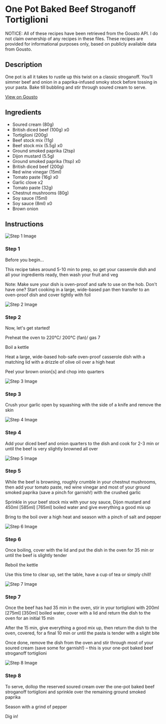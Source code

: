 # One Pot Baked Beef Stroganoff Tortiglioni

NOTICE: All of these recipes have been retrieved from the Gousto API. I do not claim ownership of any recipes in these files. These recipes are provided for informational purposes only, based on publicly available data from Gousto.

## Description

One pot is all it takes to rustle up this twist on a classic stroganoff. You’ll simmer beef and onion in a paprika-infused smoky stock before tossing in your pasta. Bake till bubbling and stir through soured cream to serve.

[View on Gousto](https://www.gousto.co.uk/recipes/cookbook/one-pot-baked-beef-stroganoff-tortiglioni)

## Ingredients

- Soured cream (80g)
- British diced beef (100g) x0
- Tortiglioni (200g)
- Beef stock mix (11g)
- Beef stock mix (5.5g) x0
- Ground smoked paprika (2tsp)
- Dijon mustard (5.5g)
- Ground smoked paprika (1tsp) x0
- British diced beef (200g)
- Red wine vinegar (15ml)
- Tomato paste (16g) x0
- Garlic clove x2
- Tomato paste (32g)
- Chestnut mushrooms (80g)
- Soy sauce (15ml)
- Soy sauce (8ml) x0
- Brown onion

## Instructions

![Step 1 Image](https://production-media.gousto.co.uk/cms/recipe-step-image/Admin10mm-Step-1-1611656216326-x200.jpg)

### Step 1

Before you begin...

This recipe takes around 5-10 min<span class="text-danger"> </span>to prep, so get your casserole dish and all your ingredients ready, then wash your fruit and veg

Note: Make sure your dish is oven-proof and safe to use on the hob. Don't have one? Start cooking in a large, wide-based pan then transfer to an oven-proof dish and cover tightly with foil

![Step 2 Image](https://production-media.gousto.co.uk/cms/recipe-step-image/step-2-1607607174021-x200.jpg)

### Step 2

Now, let's get started!

Preheat the oven to 220°C/ 200°C (fan)/ gas 7

Boil a kettle

Heat a large, wide-based hob-safe oven-proof casserole dish with a matching lid with a drizzle of olive oil over a high heat

Peel your brown onion[s] and chop into quarters

![Step 3 Image](https://production-media.gousto.co.uk/cms/recipe-step-image/step-3-1607607184242-x200.jpg)

### Step 3

Crush your garlic open by squashing with the side of a knife and remove the skin

![Step 4 Image](https://production-media.gousto.co.uk/cms/recipe-step-image/step-4-1607607205710-x200.jpg)

### Step 4

Add your diced beef and onion quarters to the dish and cook for 2-3 min or until the beef is very slightly browned all over

![Step 5 Image](https://production-media.gousto.co.uk/cms/recipe-step-image/step-5-1607607213015-x200.jpg)

### Step 5

While the beef is browning, roughly crumble in your chestnut mushrooms, then add your tomato paste, red wine vinegar and most of your ground smoked paprika (save a pinch for garnish!) with the crushed garlic

Sprinkle in your beef stock mix with your soy sauce, Dijon mustard and 450ml <span class="text-purple">[585ml]</span><span class="text-danger"> [765ml]</span> boiled water and give everything a good mix up

Bring to the boil over a high heat and season with a pinch of salt and pepper

![Step 6 Image](https://production-media.gousto.co.uk/cms/recipe-step-image/step-6-1607607223294-x200.jpg)

### Step 6

Once boiling, cover with the lid and put the dish in the oven for 35 min or until the beef is slightly tender

Reboil the kettle

Use this time to clear up, set the table, have a cup of tea or simply chill!

![Step 7 Image](https://production-media.gousto.co.uk/cms/recipe-step-image/step-7-1607607237980-x200.jpg)

### Step 7

Once the beef has had 35 min in the oven, stir in your tortiglioni with 200ml <span class="text-purple">[275ml] </span><span class="text-danger">[350ml]</span> boiled water, cover with a lid and return the dish to the oven for an initial 15 min

After the 15 min, give everything a good mix up, then return the dish to the oven, covered, for a final 10 min or until the pasta is tender with a slight bite

Once done, remove the dish from the oven and stir through most of your soured cream (save some for garnish!) – this is your one-pot baked beef stroganoff tortiglioni

![Step 8 Image](https://production-media.gousto.co.uk/cms/recipe-step-image/step-8-1607607249610-x200.jpg)

### Step 8

To serve, dollop the reserved soured cream over the one-pot baked beef stroganoff tortiglioni and sprinkle over the remaining ground smoked paprika

Season with a grind of pepper

Dig in!

